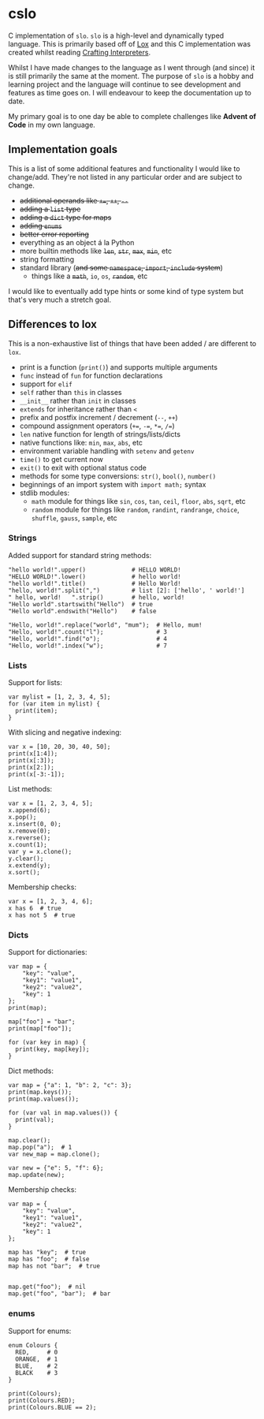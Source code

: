 # cslo

C implementation of `slo`. `slo` is a high-level and dynamically typed language.
This is primarily based off of [Lox](https://craftinginterpreters.com/the-lox-language.html)
and this C implementation was created whilst reading
[Crafting Interpreters](https://craftinginterpreters.com).

Whilst I have made changes to the language as I went through (and since) it is still
primarily the same at the moment. The purpose of `slo` is a hobby and learning project and the
language will continue to see development and features as time goes on.
I will endeavour to keep the documentation up to date.

My primary goal is to one day be able to complete challenges like **Advent of Code** in my own language.

## Implementation goals

This is a list of some additional features and functionality I would like to change/add. They're not listed in
any particular order and are subject to change.

- ~~additional operands like `+=`, `++`, `--`~~
- ~~adding a `list` type~~
- ~~adding a `dict` type for maps~~
- ~~adding `enums`~~
- ~~better error reporting~~
- everything as an object á la Python
- more builtin methods like ~~`len`~~, ~~`str`~~, ~~`max`~~, ~~`min`~~, etc
- string formatting
- standard library (~~and some `namespace`, `import`, `include` system~~)
  - things like a ~~`math`~~, `io`, `os`, ~~`random`~~, etc

I would like to eventually add type hints or some kind of type system but that's very much a stretch goal.

## Differences to lox

This is a non-exhaustive list of things that have been added / are different to `lox`.

- print is a function (`print()`) and supports multiple arguments
- `func` instead of `fun` for function declarations
- support for `elif`
- `self` rather than `this` in classes
- `__init__` rather than `init` in classes
- `extends` for inheritance rather than `<`
- prefix and postfix increment / decrement (`--`, `++`)
- compound assignment operators (`+=`, `-=`, `*=`, `/=`)
- `len` native function for length of strings/lists/dicts
- native functions like: `min`, `max`, `abs`, etc
- environment variable handling with `setenv` and `getenv`
- `time()` to get current now
- `exit()` to exit with optional status code
- methods for some type conversions: `str()`, `bool()`, `number()`
- beginnings of an import system with `import math;` syntax
- stdlib modules:
  - `math` module for things like `sin`, `cos`, `tan`, `ceil`, `floor`, `abs`, `sqrt`, etc
  - `random` module for things like `random`, `randint`, `randrange`, `choice`, `shuffle`, `gauss`, `sample`, etc

### Strings

Added support for standard string methods:

```slo
"hello world!".upper()             # HELLO WORLD!
"HELLO WORLD!".lower()             # hello world!
"hello world!".title()             # Hello World!
"hello, world!".split(",")         # list [2]: ['hello', ' world!']
" hello, world!   ".strip()        # hello, world!
"Hello world".startswith("Hello")  # true
"Hello world".endswith("Hello")    # false

"Hello, world!".replace("world", "mum");  # Hello, mum!
"Hello, world!".count("l");               # 3
"Hello, world!".find("o");                # 4
"Hello, world!".index("w");               # 7
```

### Lists

Support for lists:

```slo
var mylist = [1, 2, 3, 4, 5];
for (var item in mylist) {
  print(item);
}
```

With slicing and negative indexing:

```slo
var x = [10, 20, 30, 40, 50];
print(x[1:4]);
print(x[:3]);
print(x[2:]);
print(x[-3:-1]);
```

List methods:

```slo
var x = [1, 2, 3, 4, 5];
x.append(6);
x.pop();
x.insert(0, 0);
x.remove(0);
x.reverse();
x.count(1);
var y = x.clone();
y.clear();
x.extend(y);
x.sort();
```

Membership checks:

```slo
var x = [1, 2, 3, 4, 6];
x has 6  # true
x has not 5  # true
```

### Dicts

Support for dictionaries:

```slo
var map = {
    "key": "value",
    "key1": "value1",
    "key2": "value2",
    "key": 1
};
print(map);

map["foo"] = "bar";
print(map["foo"]);

for (var key in map) {
  print(key, map[key]);
}
```

Dict methods:

```slo
var map = {"a": 1, "b": 2, "c": 3};
print(map.keys());
print(map.values());

for (var val in map.values()) {
  print(val);
}

map.clear();
map.pop("a");  # 1
var new_map = map.clone();

var new = {"e": 5, "f": 6};
map.update(new);
```

Membership checks:

```slo
var map = {
    "key": "value",
    "key1": "value1",
    "key2": "value2",
    "key": 1
};

map has "key";  # true
map has "foo";  # false
map has not "bar";  # true


map.get("foo");  # nil
map.get("foo", "bar");  # bar
```

### enums

Support for enums:

```slo
enum Colours {
  RED,     # 0
  ORANGE,  # 1
  BLUE,    # 2
  BLACK    # 3
}

print(Colours);
print(Colours.RED);
print(Colours.BLUE == 2);
```
